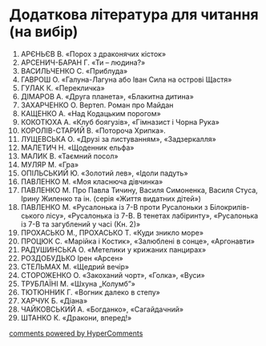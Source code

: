 <div id="hypercomments_widget" class="js-hypercomments-widget invisible"></div>

# Додаткова література для читання (на вибір)

1.	АРЄНЬЄВ В. «Порох з драконячих кісток»
2.	АРСЕНИЧ-БАРАН  Г. «Ти – людина?»
3.	ВАСИЛЬЧЕНКО С. «Приблуда» 
4.	ГАВРОШ О. «Галуна-Лагуна або Іван Сила на острові Щастя» 
5.	ГУЛАК К. «Перекличка» 
6.	ДІМАРОВ А. «Друга планета», «Блакитна дитина» 
7.	ЗАХАРЧЕНКО О. Вертеп. Роман про Майдан
8.	КАЩЕНКО А. «Над Кодацьким порогом» 
9.	КОКОТЮХА А. «Клуб боягузів», «Гімназист і Чорна Рука»
10.	КОРОЛІВ-СТАРИЙ В. «Потороча Хрипка».
11.	ЛУЩЕВСЬКА О. «Друзі за листуванням»,  «Задзеркалля»
12.	МАЛЕТИЧ Н. «Щоденник ельфа»
13.	МАЛИК В. «Таємний посол» 
14.	МУЛЯР М. «Гра» 
15.	ОПІЛЬСЬКИЙ Ю. «Золотий лев», «Ідоли падуть»
16.	ПАВЛЕНКО М. «Моя класнюча дівчинка»
17.	ПАВЛЕНКО М. Про Павла Тичину, Василя Симоненка, Василя Стуса, Ірину Жиленко та ін. (серія «Життя видатних дітей»)
18.	ПАВЛЕНКО М. «Русалонька із 7-В проти Русалоньки з Білокрилів-ського лісу», «Русалонька із 7-В. В тенетах лабіринту», «Русалонька із 7-В та загублений у часі (Кн. 2)»
19.	ПРОХАСЬКО М., ПРОХАСЬКО Т. «Куди зникло море»
20.	ПРОЦЮК С. «Марійка і Костик», «Залюблені в сонце», «Аргонавти» 
21.	РАДУШИНСЬКА О. «Метелики у крижаних панцирах»
22.	РОЗДОБУДЬКО Ірен «Арсен»
23.	СТЕЛЬМАХ М. «Щедрий вечір» 
24.	СТОРОЖЕНКО О. «Закоханий чорт», «Голка», «Вуси» 
25.	ТРУБЛАЇНІ М. «Шхуна „Колумб”» 
26.	ТЮТЮННИК Г. «Вогник далеко в степу» 
27.	ХАРЧУК Б. «Діана»
28.	ЧАЙКОВСЬКИЙ А. «Богданко», «Сагайдачний»
29.	ШТАНКО К. «Дракони, вперед!»  




<div class="js-hypercomments-container">
<a href="http://hypercomments.com" class="hc-link" title="comments widget">comments powered by HyperComments</a>
</div>